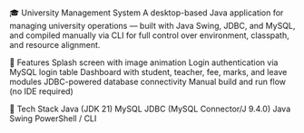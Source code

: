🎓 University Management System
A desktop-based Java application for managing university operations — built with Java Swing, JDBC, and MySQL, and compiled manually via CLI for full control over environment, classpath, and resource alignment.

🚀 Features
Splash screen with image animation
Login authentication via MySQL login table
Dashboard with student, teacher, fee, marks, and leave modules
JDBC-powered database connectivity
Manual build and run flow (no IDE required)


🧰 Tech Stack
Java (JDK 21)
MySQL
JDBC (MySQL Connector/J 9.4.0)
Java Swing
PowerShell / CLI

